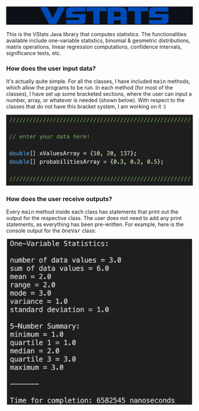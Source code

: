 <p align="center">
  <img src="VStats/images/vstatslogo.png" width="570">
</p>

This is the VStats Java library that computes statistics. The functionalities available include one-variable statistics, binomial & geometric distributions, matrix operations, linear regression computations, confidence intervals, significance tests, etc. 

### How does the user input data? ###

It's actually quite simple. For all the classes, I have included <samp>main</samp> methods, which allow the programs to be run. In each method (for most of the classes), I have set up some bracketed sections, where the user can input a number, array, or whatever is needed (shown below). With respect to the classes that do not have this bracket system, I am working on it :) 

<p align="center">
  <img src="VStats/images/userinputscreenshot.png" width="570">
</p>

### How does the user receive outputs? ###

Every <samp>main</samp> method inside each class has statements that print out the output for the respective class. The user does not need to add any print statements, as everything has been pre-written. For example, here is the console output for the <samp>OneVar</samp> class: 
  
<p align="center">
  <img src="VStats/images/onevarstatsoutput.png" width="500">
</p>

